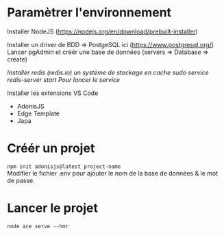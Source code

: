 # Paramètrer l'environnement 

Installer NodeJS (https://nodejs.org/en/download/prebuilt-installer)  

Installer un driver de BDD => PostgeSQL ici (https://www.postgresql.org/)  
Lancer pgAdmin et créér une base de données (servers => Database => create)  

_Installer redis (redis.io) un système de stockage en cache_ 
	_sudo service redis-server start_
	_Pour lancer le service_

Installer les extensions VS Code 
* AdonisJS
* Edge Template
* Japa

# Créér un projet 

```npm init adonisjs@latest project-name```  
Modifier le fichier .env pour ajouter le nom de la base de données & le mot de passe. 

# Lancer le projet 

```node ace serve --hmr ```     

